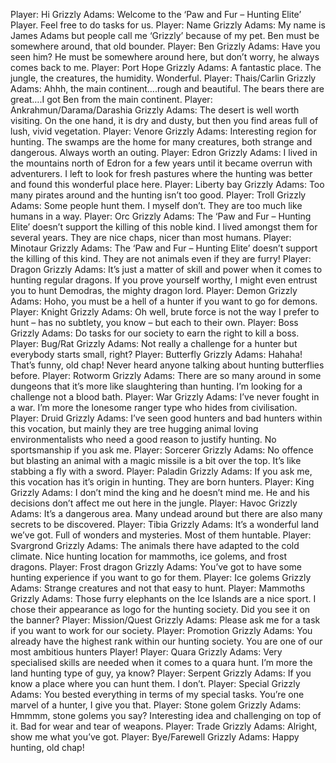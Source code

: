 Player: Hi
Grizzly Adams: Welcome to the ‘Paw and Fur – Hunting Elite’ Player. Feel free to do tasks for us.
Player: Name
Grizzly Adams: My name is James Adams but people call me ‘Grizzly’ because of my pet. Ben must be somewhere around, that old bounder.
Player: Ben
Grizzly Adams: Have you seen him? He must be somewhere around here, but don’t worry, he always comes back to me.
Player: Port Hope
Grizzly Adams: A fantastic place. The jungle, the creatures, the humidity. Wonderful.
Player: Thais/Carlin
Grizzly Adams: Ahhh, the main continent….rough and beautiful. The bears there are great….I got Ben from the main continent.
Player: Ankrahmun/Darama/Darashia
Grizzly Adams: The desert is well worth visiting. On the one hand, it is dry and dusty, but then you find areas full of lush, vivid vegetation.
Player: Venore
Grizzly Adams: Interesting region for hunting. The swamps are the home for many creatures, both strange and dangerous. Always worth an outing.
Player: Edron
Grizzly Adams: I lived in the mountains north of Edron for a few years until it became overrun with adventurers. I left to look for fresh pastures where the hunting was better and found this wonderful place here.
Player: Liberty bay
Grizzly Adams: Too many pirates around and the hunting isn’t too good.
Player: Troll
Grizzly Adams: Some people hunt them. I myself don’t. They are too much like humans in a way.
Player: Orc
Grizzly Adams: The ‘Paw and Fur – Hunting Elite’ doesn’t support the killing of this noble kind. I lived amongst them for several years. They are nice chaps, nicer than most humans.
Player: Minotaur
Grizzly Adams: The ‘Paw and Fur – Hunting Elite’ doesn’t support the killing of this kind. They are not animals even if they are furry!
Player: Dragon
Grizzly Adams: It’s just a matter of skill and power when it comes to hunting regular dragons. If you prove yourself worthy, I might even entrust you to hunt Demodras, the mighty dragon lord.
Player: Demon
Grizzly Adams: Hoho, you must be a hell of a hunter if you want to go for demons.
Player: Knight
Grizzly Adams: Oh well, brute force is not the way I prefer to hunt – has no subtlety, you know – but each to their own.
Player: Boss
Grizzly Adams: Do tasks for our society to earn the right to kill a boss.
Player: Bug/Rat
Grizzly Adams: Not really a challenge for a hunter but everybody starts small, right?
Player: Butterfly
Grizzly Adams: Hahaha! That’s funny, old chap! Never heard anyone talking about hunting butterflies before.
Player: Rotworm
Grizzly Adams: There are so many around in some dungeons that it’s more like slaughtering than hunting. I’m looking for a challenge not a blood bath.
Player: War
Grizzly Adams: I’ve never fought in a war. I’m more the lonesome ranger type who hides from civilisation.
Player: Druid
Grizzly Adams: I’ve seen good hunters and bad hunters within this vocation, but mainly they are tree hugging animal loving environmentalists who need a good reason to justify hunting. No sportsmanship if you ask me.
Player: Sorcerer
Grizzly Adams: No offence but blasting an animal with a magic missile is a bit over the top. It’s like stabbing a fly with a sword.
Player: Paladin
Grizzly Adams: If you ask me, this vocation has it’s origin in hunting. They are born hunters.
Player: King
Grizzly Adams: I don’t mind the king and he doesn’t mind me. He and his decisions don’t affect me out here in the jungle.
Player: Havoc
Grizzly Adams: It’s a dangerous area. Many undead around but there are also many secrets to be discovered.
Player: Tibia
Grizzly Adams: It’s a wonderful land we’ve got. Full of wonders and mysteries. Most of them huntable.
Player: Svargrond
Grizzly Adams: The animals there have adapted to the cold climate. Nice hunting location for mammoths, ice golems, and frost dragons.
Player: Frost dragon
Grizzly Adams: You’ve got to have some hunting experience if you want to go for them.
Player: Ice golems
Grizzly Adams: Strange creatures and not that easy to hunt.
Player: Mammoths
Grizzly Adams: Those furry elephants on the Ice Islands are a nice sport. I chose their appearance as logo for the hunting society. Did you see it on the banner?
Player: Mission/Quest
Grizzly Adams: Please ask me for a task if you want to work for our society.
Player: Promotion
Grizzly Adams: You already have the highest rank within our hunting society. You are one of our most ambitious hunters Player!
Player: Quara
Grizzly Adams: Very specialised skills are needed when it comes to a quara hunt. I’m more the land hunting type of guy, ya know?
Player: Serpent
Grizzly Adams: If you know a place where you can hunt them. I don’t.
Player: Special
Grizzly Adams: You bested everything in terms of my special tasks. You’re one marvel of a hunter, I give you that.
Player: Stone golem
Grizzly Adams: Hmmmm, stone golems you say? Interesting idea and challenging on top of it. Bad for wear and tear of weapons.
Player: Trade
Grizzly Adams: Alright, show me what you’ve got.
Player: Bye/Farewell
Grizzly Adams: Happy hunting, old chap!
